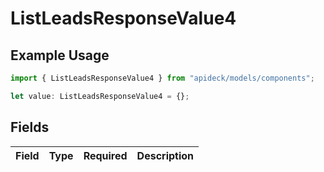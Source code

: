 # ListLeadsResponseValue4

## Example Usage

```typescript
import { ListLeadsResponseValue4 } from "apideck/models/components";

let value: ListLeadsResponseValue4 = {};
```

## Fields

| Field       | Type        | Required    | Description |
| ----------- | ----------- | ----------- | ----------- |